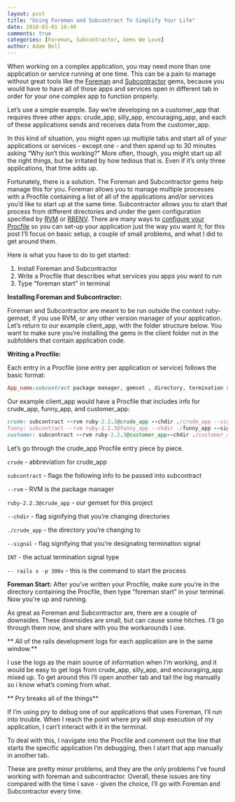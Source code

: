 ```yaml
---
layout: post
title: "Using Foreman and Subcontract To Simplify Your Life"
date: 2016-03-01 16:49
comments: true
categories: [Foreman, Subcontractor, Gems We Love]
author: Adam Bell
---
```


When working on a complex application, you may need more than one application or service running at one time. This can be a pain to manage without great tools like the [Foreman](https://github.com/ddollar/foreman) and [Subcontractor](https://github.com/pitluga/subcontractor) gems, because you would have to have all of those apps and services open in different tab in order for your one complex app to function properly.
<!-- more -->

Let’s use a simple example. Say we’re developing on a customer_app that requires three other apps: crude_app, silly_app, encouraging_app, and each of these applications sends and receives data from the customer_app.

In this kind of situation, you might open up multiple tabs and start all of your applications or services - except one - and then spend up to 30 minutes asking “Why isn’t this working?” More often, though, you might start up all the right things, but be irritated by how tedious that is. Even if it’s only three applications, that time adds up.

Fortunately, there is a solution. The Foreman and Subcontractor gems help manage this for you. Foreman allows you to manage multiple processes with a Procfile containing a list of all of the applications and/or services you’d like to start up at the same time. Subcontractor allows you to start that process from different directories and under the gem configuration specified by [RVM](https://rvm.io/) or [RBENV](https://github.com/rbenv/rbenv). There are many ways to [configure your Procfile](https://github.com/pitluga/subcontractor) so you can set-up your application just the way you want it; for this post I’ll focus on basic setup,  a couple of small problems, and what I did to get around them.

Here is what you have to do to get started:

1. Install Foreman and Subcontractor
2. Write a Procfile that describes what services you apps you want to run
3. Type “foreman start" in terminal


**Installing Foreman and Subcontractor:**

Foreman and Subcontractor are meant to be run outside the context ruby-gemset, if you use RVM, or any other version manager of your application. Let’s return to our example client_app, with the folder structure below. You want to make sure you’re installing the gems in the client folder not in the subfolders that contain application code.


**Writing a Procfile:**

Each entry in a Procfile (one entry per application or service) follows the basic format:

```ruby
App_name:subcontract package manager, gemset , directory, termination signal, command, port
```

Our example client_app would have a Procfile that includes info for crude_app, funny_app, and customer_app:

```ruby
crude: subcontract --rvm ruby-2.2.3@crude_app --chdir ./crude_app --signal INT -- rails s -p 3001
funny: subcontract --rvm ruby-2.2.3@funny_app --chdir ./funny_app --signal INT -- rails s -p 3001
customer: subcontract --rvm ruby-2.2.3@customer_app--chdir ./customer_app --signal INT -- rails s -p 3001
```

Let’s go through the crude_app Procfile entry piece by piece.

`crude`                    - abbreviation for crude_app

`subcontract`              - flags the following info to be passed into subcontract

`--rvm`                    - RVM is the package manager

`ruby-2.2.3@crude_app`     - our gemset for this project

`--chdir`                  - flag signifying that you’re changing directories

`./crude_app`              - the directory you’re changing to

`--signal`                 - flag signifying that you’re designating termination signal

`INT`                      - the actual termination signal type

`-- rails s -p 300x`       - this is the command to start the process




**Foreman Start:**
After you’ve written your Procfile, make sure you’re in the directory containing the Procfile, then type  “foreman start” in your terminal. Now you’re up and running.


As great as Foreman and Subcontractor are, there are a couple of downsides. These downsides are small, but can cause some hitches. I’ll go through them now, and share with you the workarounds I use.

** All of the rails development logs for each application are in the same window.**

I use the logs as the main source of information when I’m working, and it would be easy to get logs from  crude_app, silly_app, and encouraging_app mixed up. To get around this I’ll open another tab and tail the log manually so i know what’s coming from what.

** Pry breaks all of the things**

If I’m using pry to debug one of our applications that uses Foreman, I’ll run into trouble. When I reach the point where pry will stop execution of my application, I can’t interact with it in the terminal.

To deal with this, I navigate into the Procfile and comment out the line that starts the specific application I’m debugging, then I start that app manually in another tab.


These are pretty minor problems, and they are the only problems I’ve found working with foreman and subcontractor. Overall, these issues are tiny compared with the time I save - given the choice, I’ll go with Foreman and Subcontractor every time.
